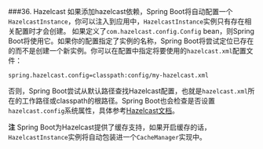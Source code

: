 ###36. Hazelcast
如果添加hazelcast依赖，Spring Boot将自动配置一个`HazelcastInstance`，你可以注入到应用中，`HazelcastInstance`实例只有存在相关配置时才会创建。
如果定义了`com.hazelcast.config.Config` bean，则Spring Boot将使用它。如果你的配置指定了实例的名称，Spring Boot将尝试定位已存在的而不是创建一个新实例。你可以在配置中指定将要使用的`hazelcast.xml`配置文件：
```properties
spring.hazelcast.config=classpath:config/my-hazelcast.xml
```
否则，Spring Boot尝试从默认路径查找Hazelcast配置，也就是`hazelcast.xml`所在的工作路径或classpath的根路径。Spring Boot也会检查是否设置`hazelcast.config`系统属性，具体参考[Hazelcast文档](http://docs.hazelcast.org/docs/latest/manual/html-single/)。

**注** Spring Boot为Hazelcast提供了缓存支持，如果开启缓存的话，`HazelcastInstance`实例将自动包装进一个`CacheManager`实现中。

